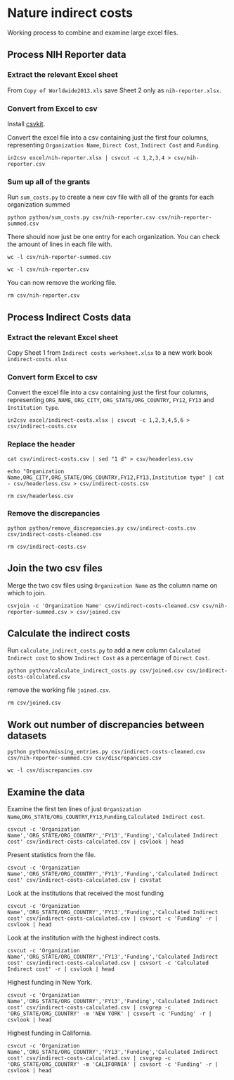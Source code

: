 # Nature indirect costs

Working process to combine and examine large excel files.

## Process NIH Reporter data

### Extract the relevant Excel sheet

From `Copy of Worldwide2013.xls` save Sheet 2 only as `nih-reporter.xlsx`.

### Convert from Excel to csv

Install [csvkit](http://csvkit.readthedocs.org/en/0.9.0/index.html).

Convert the excel file into a csv containing just the first four columns, representing `Organization Name`, `Direct Cost`, `Indirect Cost` and `Funding`.

	in2csv excel/nih-reporter.xlsx | csvcut -c 1,2,3,4 > csv/nih-reporter.csv
	
### Sum up all of the grants

Run `sum_costs.py` to create a new csv file with all of the grants for each organization summed

	python python/sum_costs.py csv/nih-reporter.csv csv/nih-reporter-summed.csv

There should now just be one entry for each organization. You can check the amount of lines in each file with.

	wc -l csv/nih-reporter-summed.csv

	wc -l csv/nih-reporter.csv

You can now remove the working file.

	rm csv/nih-reporter.csv

## Process Indirect Costs data

### Extract the relevant Excel sheet

Copy Sheet 1 from `Indirect costs worksheet.xlsx` to a new work book `indirect-costs.xlsx`

### Convert form Excel to csv

Convert the excel file into a csv containing just the first four columns, representing `ORG_NAME`, `ORG_CITY`, `ORG_STATE/ORG_COUNTRY`, `FY12`, `FY13` and `Institution type`.

	in2csv excel/indirect-costs.xlsx | csvcut -c 1,2,3,4,5,6 > csv/indirect-costs.csv

### Replace the header

	cat csv/indirect-costs.csv | sed "1 d" > csv/headerless.csv

	echo "Organization Name,ORG_CITY,ORG_STATE/ORG_COUNTRY,FY12,FY13,Institution type" | cat - csv/headerless.csv > csv/indirect-costs.csv

	rm csv/headerless.csv

### Remove the discrepancies

	python python/remove_discrepancies.py csv/indirect-costs.csv csv/indirect-costs-cleaned.csv

	rm csv/indirect-costs.csv

## Join the two csv files

Merge the two csv files using `Organization Name` as the column name on which to join.

	csvjoin -c 'Organization Name' csv/indirect-costs-cleaned.csv csv/nih-reporter-summed.csv > csv/joined.csv

## Calculate the indirect costs

Run `calculate_indirect_costs.py` to add a new column `Calculated Indirect cost` to show `Indirect Cost` as a percentage of `Direct Cost`.

	python python/calculate_indirect_costs.py csv/joined.csv csv/indirect-costs-calculated.csv

remove the working file `joined.csv`.

	rm csv/joined.csv

## Work out number of discrepancies between datasets

	python python/missing_entries.py csv/indirect-costs-cleaned.csv csv/nih-reporter-summed.csv csv/discrepancies.csv

	wc -l csv/discrepancies.csv

## Examine the data

Examine the first ten lines of just `Organization Name`,`ORG_STATE/ORG_COUNTRY`,`FY13`,`Funding`,`Calculated Indirect cost`.

	csvcut -c 'Organization Name','ORG_STATE/ORG_COUNTRY','FY13','Funding','Calculated Indirect cost' csv/indirect-costs-calculated.csv | csvlook | head

Present statistics from the file.

	csvcut -c 'Organization Name','ORG_STATE/ORG_COUNTRY','FY13','Funding','Calculated Indirect cost' csv/indirect-costs-calculated.csv | csvstat

Look at the institutions that received the most funding

	csvcut -c 'Organization Name','ORG_STATE/ORG_COUNTRY','FY13','Funding','Calculated Indirect cost' csv/indirect-costs-calculated.csv | csvsort -c 'Funding' -r | csvlook | head

Look at the institution with the highest indirect costs.

	csvcut -c 'Organization Name','ORG_STATE/ORG_COUNTRY','FY13','Funding','Calculated Indirect cost' csv/indirect-costs-calculated.csv | csvsort -c 'Calculated Indirect cost' -r | csvlook | head

Highest funding in New York.

	csvcut -c 'Organization Name','ORG_STATE/ORG_COUNTRY','FY13','Funding','Calculated Indirect cost' csv/indirect-costs-calculated.csv | csvgrep -c 'ORG_STATE/ORG_COUNTRY' -m 'NEW YORK' | csvsort -c 'Funding' -r | csvlook | head

Highest funding in California.

	csvcut -c 'Organization Name','ORG_STATE/ORG_COUNTRY','FY13','Funding','Calculated Indirect cost' csv/indirect-costs-calculated.csv | csvgrep -c 'ORG_STATE/ORG_COUNTRY' -m 'CALIFORNIA' | csvsort -c 'Funding' -r | csvlook | head

